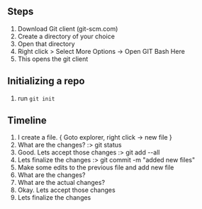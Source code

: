 ## Steps
1. Download Git client (git-scm.com)
2. Create a directory of your choice
3. Open that directory
4. Right click > Select More Options -> Open GIT Bash Here
5. This opens the git client

## Initializing a repo
1. run `git init`

## Timeline
1. I create a file. { Goto explorer, right click -> new file }
2. What are the changes? :> git status
3. Good. Lets accept those changes :> git add --all
4. Lets finalize the changes :> git commit -m "added new files"
5. Make some edits to the previous file and add new file
6. What are the changes?
7. What are the actual changes?
8. Okay. Lets accept those changes
9. Lets finalize the changes
